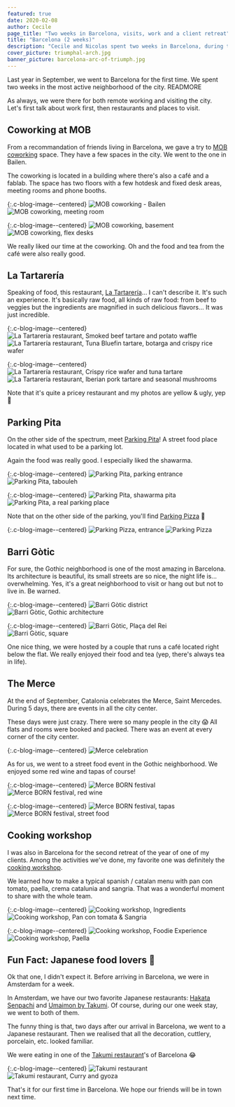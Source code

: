 ```yaml
---
featured: true
date: 2020-02-08
author: Cecile
page_title: "Two weeks in Barcelona, visits, work and a client retreat"
title: "Barcelona (2 weeks)"
description: "Cecile and Nicolas spent two weeks in Barcelona, during the Merce. Find out how it was."
cover_picture: triumphal-arch.jpg
banner_picture: barcelona-arc-of-triumph.jpg
---
```


Last year in September, we went to Barcelona for the first time. We spent two weeks in the most active neighborhood of the city.
READMORE

As always,  we were there for both remote working and visiting the city. Let's first talk about work first, then restaurants and places to visit.

## Coworking at MOB

From a recommandation of friends living in Barcelona, we gave a try to [MOB coworking](https://mob-barcelona.com/)  space. They have a few spaces in the city. We went to the one in Bailen.

The coworking is located in a building where there's also a café and a fablab. The space has two floors with a few hotdesk and fixed desk areas, meeting rooms and phone booths.

{:.c-blog-image--centered}
![MOB coworking - Bailen](/assets/images/blog/articles/2020-02-08-barcelona/coworking/mob-coworking.jpg)
![MOB coworking, meeting room](/assets/images/blog/articles/2020-02-08-barcelona/coworking/mob-coworking-meeting-room.jpg)

{:.c-blog-image--centered}
![MOB coworking, basement](/assets/images/blog/articles/2020-02-08-barcelona/coworking/mob-coworking-basement.jpg)
![MOB coworking, flex desks](/assets/images/blog/articles/2020-02-08-barcelona/coworking/mob-coworking-bailen.jpg)

We really liked our time at the coworking. Oh and the food and tea   from the café were also really good.

## La Tartarería

Speaking of food, this restaurant, [La Tartarería](http://www.latartareria.com/)... I can't describe it. It's such an experience. It's basically raw food, all kinds of raw food: from beef to veggies but the ingredients are magnified in such delicious flavors... It was just incredible.

{:.c-blog-image--centered}
![La Tartarería restaurant, Smoked beef tartare and potato waffle](/assets/images/blog/articles/2020-02-08-barcelona/food/tartareria-smoked-beef-tartare.jpg)
![La Tartarería restaurant, Tuna Bluefin tartare, botarga and crispy rice wafer](/assets/images/blog/articles/2020-02-08-barcelona/food/tartareria-tuna-bluefin-tartare.jpg)

{:.c-blog-image--centered}
![La Tartarería restaurant, Crispy rice wafer and tuna tartare](/assets/images/blog/articles/2020-02-08-barcelona/food/tartareria-tuna-tartare-rice-wafer.jpg)
![La Tartarería restaurant, Iberian pork tartare and seasonal mushrooms](/assets/images/blog/articles/2020-02-08-barcelona/food/tartareria-iberian-pork-tartare.jpg)

Note that it's quite a pricey restaurant and my photos are yellow & ugly, yep 🙈

## Parking Pita

On the other side of the spectrum, meet [Parking Pita](http://www.parkingpizza.com/index.php/eng/parking-pita-sant-joan-en)! A street food place located in what used to be a parking lot.

Again the food was really good. I especially liked the shawarma.

{:.c-blog-image--centered}
![Parking Pita, parking entrance](/assets/images/blog/articles/2020-02-08-barcelona/food/parking-pita-entrance.jpg)
![Parking Pita, tabouleh](/assets/images/blog/articles/2020-02-08-barcelona/food/parking-pita-tabouleh.jpg)

{:.c-blog-image--centered}
![Parking Pita, shawarma pita](/assets/images/blog/articles/2020-02-08-barcelona/food/parking-pita-shawarma-pita.jpg)
![Parking Pita, a real parking place](/assets/images/blog/articles/2020-02-08-barcelona/food/parking-pita.jpg)

Note that on the other side of the parking, you'll find [Parking Pizza](http://www.parkingpizza.com/index.php/eng/parking-pizza-sant-joan-56-en) 🍕

{:.c-blog-image--centered}
![Parking Pizza, entrance](/assets/images/blog/articles/2020-02-08-barcelona/food/parking-pizza.jpg)
![Parking Pizza](/assets/images/blog/articles/2020-02-08-barcelona/food/parking-pizza-street-food.jpg)

## Barri Gòtic

For sure, the Gothic neighborhood is one of the most amazing in Barcelona. Its architecture is beautiful, its small streets are so nice, the night life is...    overwhelming. Yes, it's a great neighborhood to visit or hang out but not to live in. Be warned.

{:.c-blog-image--centered}
![Barri Gòtic district](/assets/images/blog/articles/2020-02-08-barcelona/visits/barri-gotic.jpg)
![Barri Gòtic, Gothic architecture](/assets/images/blog/articles/2020-02-08-barcelona/visits/barri-gotic-architecture.jpg)

{:.c-blog-image--centered}
![Barri Gòtic, Plaça del Rei](/assets/images/blog/articles/2020-02-08-barcelona/visits/barri-gotic-choir.jpg)
![Barri Gòtic, square](/assets/images/blog/articles/2020-02-08-barcelona/visits/barri-gotic-place.jpg)

One nice thing, we were hosted by a couple that runs a café located right below the flat. We really enjoyed their food and tea (yep, there's always tea in life).

## The Merce

At the end of September, Catalonia celebrates the Merce, Saint Mercedes. During 5 days, there are events in all the city center.

These days were just crazy. There were so many people in the city 😱
All flats and rooms were booked and  packed. There was an event at every corner of the city center.

{:.c-blog-image--centered}
![Merce celebration](/assets/images/blog/articles/2020-02-08-barcelona/visits/merce-crowded-city-center.jpg)

As for us, we went to a street food event in the Gothic neighborhood. We enjoyed some red wine and tapas of course!

{:.c-blog-image--centered}
![Merce BORN festival](/assets/images/blog/articles/2020-02-08-barcelona/visits/merce-born-festival.jpg)
![Merce BORN festival, red wine](/assets/images/blog/articles/2020-02-08-barcelona/visits/merce-born-festival-red-wine.jpg)

{:.c-blog-image--centered}
![Merce BORN festival, tapas](/assets/images/blog/articles/2020-02-08-barcelona/visits/merce-born-festival-tapas.jpg)
![Merce BORN festival, street food ](/assets/images/blog/articles/2020-02-08-barcelona/visits/merce-born-street-food.jpg)

## Cooking workshop

I was also in Barcelona for the second retreat of the year of one of my clients. Among the activities we've done, my favorite one was definitely the [cooking workshop](https://www.foodiexperiencebcn.com/).

We learned how to make a typical spanish / catalan menu with pan con tomato, paella, crema catalunia and sangria. That was a wonderful moment to share with the whole team.

{:.c-blog-image--centered}
![Cooking workshop, Ingredients](/assets/images/blog/articles/2020-02-08-barcelona/fizzer-retreat/cooking-workshop-ingredients.jpg)
![Cooking workshop, Pan con tomata & Sangria](/assets/images/blog/articles/2020-02-08-barcelona/fizzer-retreat/cooking-workshop-sangria-pan-con-tomato.jpg)

{:.c-blog-image--centered}
![Cooking workshop, Foodie Experience](/assets/images/blog/articles/2020-02-08-barcelona/fizzer-retreat/cooking-worshop-foodie-experience.jpg)
![Cooking workshop, Paella](/assets/images/blog/articles/2020-02-08-barcelona/fizzer-retreat/cooking-workshop-paella.jpg)

## Fun Fact: Japanese food lovers 🍜

Ok that one, I didn't expect it.
Before arriving in Barcelona, we were in Amsterdam for a week.

In Amsterdam, we have our two favorite Japanese restaurants: [Hakata Senpachi](http://www.hakatasenpachi.com/) and [Umaimon by Takumi](https://www.umaimonramennoodle.nl/).
Of course, during our one week stay, we went to both of them.

The funny thing is that, two days after our arrival in Barcelona, we went to a Japanese restaurant. Then we realised that all the decoration, cuttlery, porcelain, etc. looked familiar.

We were eating in one of the [Takumi restaurant](https://sapporo.takumibarcelona.es/)'s of Barcelona 😂

{:.c-blog-image--centered}
![Takumi restaurant](/assets/images/blog/articles/2020-02-08-barcelona/food/takumi-restaurant.jpg)
![Takumi restaurant, Curry and gyoza](/assets/images/blog/articles/2020-02-08-barcelona/food/takumi-curry-and-gyoza.jpg)

That's it for our first time in Barcelona. We hope our friends will be in town next time.
